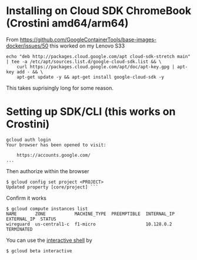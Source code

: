 
# Installing on Cloud SDK ChromeBook (Crostini amd64/arm64)

From https://github.com/GoogleContainerTools/base-images-docker/issues/50 this worked on my Lenovo S33

```
echo "deb http://packages.cloud.google.com/apt cloud-sdk-stretch main" | tee -a /etc/apt/sources.list.d/google-cloud-sdk.list && \
    curl https://packages.cloud.google.com/apt/doc/apt-key.gpg | apt-key add - && \
    apt-get update -y && apt-get install google-cloud-sdk -y
```

This takes suprisingly long for some reason. 

# Setting up SDK/CLI (this works on Crostini)

```
gcloud auth login
Your browser has been opened to visit:

    https://accounts.google.com/
...
```

Then authorize within the browser


```
$ gcloud config set project <PROJECT>
Updated property [core/project] ```
```

Confirm it works

```
$ gcloud compute instances list
NAME       ZONE           MACHINE_TYPE  PREEMPTIBLE  INTERNAL_IP  EXTERNAL_IP  STATUS
wireguard  us-central1-c  f1-micro                   10.128.0.2                TERMINATED
```

You can use the [interactive shell](https://cloud.google.com/sdk/docs/interactive-gcloud) by

```
$ gcloud beta interactive
```
